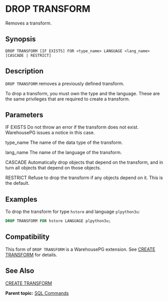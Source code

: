 # DROP TRANSFORM

Removes a transform.

## <a id="section2"></a>Synopsis 

``` {#sql_command_synopsis}
DROP TRANSFORM [IF EXISTS] FOR <type_name> LANGUAGE <lang_name> [CASCADE | RESTRICT]
```

## <a id="section3"></a>Description 

`DROP TRANSFORM` removes a previously defined transform.

To drop a transform, you must own the type and the language. These are the same privileges that are required to create a transform.

## <a id="section4"></a>Parameters 

IF EXISTS
Do not throw an error if the transform does not exist. WarehousePG issues a notice in this case.

type\_name
The name of the data type of the transform.

lang\_name
The name of the language of the transform.

CASCADE
Automatically drop objects that depend on the transform, and in turn all objects that depend on those objects.

RESTRICT
Refuse to drop the transform if any objects depend on it. This is the default.

## <a id="section5"></a>Examples 

To drop the transform for type `hstore` and language `plpython3u`:

``` sql
DROP TRANSFORM FOR hstore LANGUAGE plpython3u;
```

## <a id="section6"></a>Compatibility 

This form of `DROP TRANSFORM` is a WarehousePG extension. See [CREATE TRANSFORM](CREATE_TRANSFORM.html) for details.

## <a id="section7"></a>See Also 

[CREATE TRANSFORM](CREATE_TRANSFORM.html)

**Parent topic:** [SQL Commands](../sql_commands/sql_ref.html)

